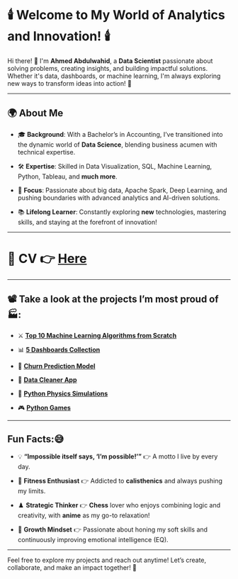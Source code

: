 # 🕯️ Welcome to My World of Analytics and Innovation! 🕯️  

Hi there! 👋 I'm **Ahmed Abdulwahid**, a **Data Scientist** passionate about solving problems, creating insights, and building impactful solutions. Whether it's data, dashboards, or machine learning, I'm always exploring new ways to transform ideas into action! 🚀  

---

## 🌍 About Me

- 🎓 **Background**: With a Bachelor’s in Accounting, I’ve transitioned into the dynamic world of **Data Science**, blending business acumen with technical expertise.
    
- 🛠️ **Expertise**: Skilled in Data Visualization, SQL, Machine Learning, Python, Tableau, and **much more**.
  
- 🎯 **Focus**: Passionate about big data, Apache Spark, Deep Learning, and pushing boundaries with advanced analytics and AI-driven solutions.
  
- 📚 **Lifelong Learner**: Constantly exploring **new** technologies, mastering skills, and staying at the forefront of innovation! 

---


# 📄 **CV** 👉 [Here](https://drive.google.com/file/d/1k8gFNOb7Qg7HqvyL9v0pavq1D7wVbowS/view?usp=sharing)


---

## 📽️ Take a look at the projects I’m most proud of 🏭:  
 
- ⚔️ [**Top 10 Machine Learning Algorithms from Scratch**](https://github.com/AhmedAbdulWahid-Data/Top_10_ML_Algorithms)
  
- 📊 [**5 Dashboards Collection**](https://github.com/AhmedAbdulWahid-Data/Top_5_Dashboards)
  
- 🤖 [**Churn Prediction Model**](https://github.com/AhmedAbdulWahid-Data/Customer_Churn_Prediction)
  
- 🧼 [**Data Cleaner App**](https://github.com/AhmedAbdulWahid-Data/Data_Cleaner_app)

- 🔭 [**Python Physics Simulations**](https://github.com/AhmedAbdulWahid-Data/Python_Physics)
  
- 🎮 [**Python Games**](https://github.com/AhmedAbdulWahid-Data/Python_Games)

  
---

## Fun Facts:😅 

- 💡 **“Impossible itself says, ‘I’m possible!’”** 👉 A motto I live by every day.
  
- 🤸 **Fitness Enthusiast** 👉 Addicted to **calisthenics** and always pushing my limits.
  
- ♟️ **Strategic Thinker** 👉 **Chess** lover who enjoys combining logic and creativity, with **anime** as my go-to relaxation!
  
- 🌱 **Growth Mindset** 👉 Passionate about honing my soft skills and continuously improving emotional intelligence (EQ).

---

Feel free to explore my projects and reach out anytime! Let’s create, collaborate, and make an impact together! 💪  
